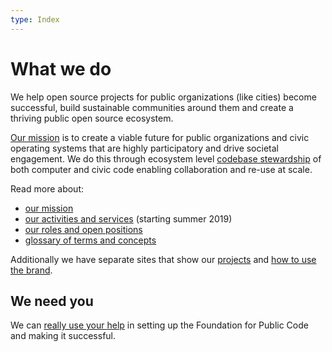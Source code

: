 ```yaml
---
type: Index
---
```


# What we do

We help open source projects for public organizations (like cities) become successful, build sustainable communities around them and create a thriving public open source ecosystem.

[Our mission](organization/mission.md) is to create a viable future for public organizations and civic operating systems that are highly participatory and drive societal engagement.
We do this through ecosystem level [codebase stewardship](activities/index.md) of both computer and civic code enabling collaboration and re-use at scale.

Read more about:

* [our mission](organization/mission.md)
* [our activities and services](activities/index.md) (starting summer 2019)
* [our roles and open positions](roles/index.md)
* [glossary of terms and concepts](glossary/index.md)

Additionally we have separate sites that show our [projects](https://projects.publiccode.net) and [how to use the brand](https://brand.publiccode.net/).

## We need you

We can [really use your help](CONTRIBUTING.md) in setting up the Foundation for Public Code and making it successful.
